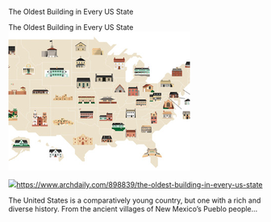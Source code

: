 The Oldest Building in Every US State

The Oldest Building in Every US State
![](../_resources/89cf43d476e75545f2ce07985a1641f8.png)

![](../_resources/ab459e12fbfee86819b9f6296fd6eb84.png)https://www.archdaily.com/898839/the-oldest-building-in-every-us-state

The United States is a comparatively young country, but one with a rich and diverse history. From the ancient villages of New Mexico’s Pueblo people...